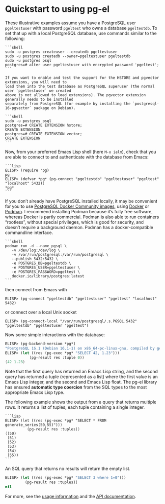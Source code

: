 # Quickstart to using pg-el

These illustrative examples assume you have a PostgreSQL user `pgeltestuser` with password `pgeltest`
who owns a database `pgeltestdb`. To set that up with a local PostgreSQL database, use commands
similar to the following:

~~~admonish example title="Create a test user and database with a local PostgreSQL"
```shell
sudo -u postgres createuser --createdb pgeltestuser
sudo -u postgres createdb --owner=pgeltestuser pgeltestdb
sudo -u postgres psql
postgres=# alter user pgeltestuser with encrypted password 'pgeltest';
```

If you want to enable and test the support for the HSTORE and pgvector extensions, you will need to
load them into the test database as PostgreSQL superuser (the normal user `pgeltestuser` we created
above is not allowed to load extensions). The pgvector extension generally needs to be installed
separately from PostgreSQL (for example by installing the ̀ postgresql-16-pgvector` package on Debian).

```shell
sudo -u postgres psql
postgres=# CREATE EXTENSION hstore;
CREATE EXTENSION
postgres=# CREATE EXTENSION vector;
CREATE EXTENSION
```
~~~

Now, from your preferred Emacs Lisp shell (here `M-x ielm`), check that you are able to connect to
and authenticate with the database from Emacs:

~~~admonish example title="Connect to PostgreSQL from Emacs"
```lisp
ELISP> (require 'pg)
pg
ELISP> (defvar *pg* (pg-connect "pgeltestdb" "pgeltestuser" "pgeltest" "localhost" 5432))
*pg*
```
~~~


If you don’t already have PostgreSQL installed locally, it may be convenient for you to use
[PostgreSQL Docker Community images](https://hub.docker.com/_/postgres/), using
[Docker](https://www.docker.com/) or [Podman](https://podman.io/). I recommend installing Podman
because it’s fully free software, whereas Docker is partly commercial. Podman is also able to run
containers “rootless”, without special privileges, which is good for security, and doesn’t require a
background daemon. Podman has a docker-compatible commandline interface.

~~~admonish example title="Start up PostgreSQL inside a Podman container"
```shell
podman run -d --name pgsql \
   -v /dev/log:/dev/log \
   -v /var/run/postgresql:/var/run/postgresql \
   --publish 5432:5432 \
   -e POSTGRES_DB=pgeltestdb \
   -e POSTGRES_USER=pgeltestuser \
   -e POSTGRES_PASSWORD=pgeltest \
   docker.io/library/postgres:latest
```
~~~

then connect from Emacs with

    ELISP> (pg-connect "pgeltestdb" "pgeltestuser" "pgeltest" "localhost" 5432)

or connect over a local Unix socket

    ELISP> (pg-connect-local "/var/run/postgresql/.s.PGSQL.5432" "pgeltestdb" "pgeltestuser "pgeltest")


Now some simple interactions with the database:

```lisp
ELISP> (pg-backend-version *pg*)
"PostgreSQL 16.1 (Debian 16.1-1) on x86_64-pc-linux-gnu, compiled by gcc (Debian 13.2.0-6) 13.2.0, 64-bit"
ELISP> (let ((res (pg-exec *pg* "SELECT 42, 1.23")))
           (pg-result res :tuple 0))
(42 1.23)
```

Note that the first query has returned an Emacs Lisp string, and the second query has returned a
tuple (represented as a list) where the first value is an Emacs Lisp integer, and the second and
Emacs Lisp float. The pg-el library has ensured **automatic type coercion** from the SQL types to the
most appropriate Emacs Lisp type. 

The following example shows the output from a query that returns multiple rows. It returns a list of
tuples, each tuple containing a single integer.

~~~admonish example title="A query that returns multiple rows"
```lisp
ELISP> (let ((res (pg-exec *pg* "SELECT * FROM generate_series(50,55)")))
          (pg-result res :tuples))
((50)
 (51)
 (52)
 (53)
 (54)
 (55))
```
~~~

An SQL query that returns no results will return the empty list.

```lisp
ELISP> (let ((res (pg-exec *pg* "SELECT 3 where 1=0")))
         (pg-result res :tuples))
nil
```


For more, see the [usage information](usage.html) and the [API documentation](API.html).
